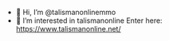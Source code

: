 - 👋 Hi, I’m @talismanonlinemmo
- 👀 I’m interested in talismanonline
Enter here: https://www.talismanonline.net/
